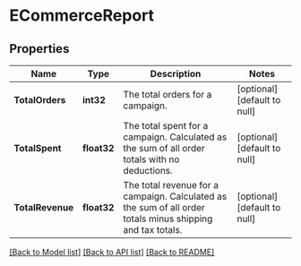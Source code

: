 # ECommerceReport

## Properties
Name | Type | Description | Notes
------------ | ------------- | ------------- | -------------
**TotalOrders** | **int32** | The total orders for a campaign. | [optional] [default to null]
**TotalSpent** | **float32** | The total spent for a campaign. Calculated as the sum of all order totals with no deductions. | [optional] [default to null]
**TotalRevenue** | **float32** | The total revenue for a campaign. Calculated as the sum of all order totals minus shipping and tax totals. | [optional] [default to null]

[[Back to Model list]](../README.md#documentation-for-models) [[Back to API list]](../README.md#documentation-for-api-endpoints) [[Back to README]](../README.md)



